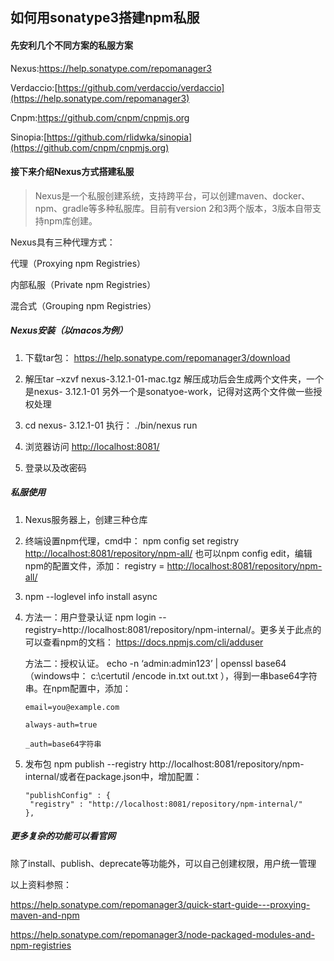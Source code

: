 ## 如何用sonatype3搭建npm私服

#### 先安利几个不同方案的私服方案

Nexus:<https://help.sonatype.com/repomanager3> 

Verdaccio:[https://github.com/verdaccio/verdaccio](https://help.sonatype.com/repomanager3) 

Cnpm:<https://github.com/cnpm/cnpmjs.org> 

Sinopia:[https://github.com/rlidwka/sinopia](https://github.com/cnpm/cnpmjs.org) 

#### 接下来介绍Nexus方式搭建私服

> Nexus是一个私服创建系统，支持跨平台，可以创建maven、docker、npm、gradle等多种私服库。目前有version 2和3两个版本，3版本自带支持npm库创建。

Nexus具有三种代理方式：

代理（Proxying npm Registries）

内部私服（Private npm Registries）

混合式（Grouping npm Registries）

##### Nexus安装（以macos为例）

1. 下载tar包： <https://help.sonatype.com/repomanager3/download>

2. 解压tar –xzvf nexus-3.12.1-01-mac.tgz 解压成功后会生成两个文件夹，一个是nexus- 3.12.1-01 另外一个是sonatyoe-work，记得对这两个文件做一些授权处理
3. cd nexus- 3.12.1-01  执行： ./bin/nexus run
4. 浏览器访问 <http://localhost:8081/>
5. 登录以及改密码

##### 私服使用

1. Nexus服务器上，创建三种仓库

2. 终端设置npm代理，cmd中： npm config set registry <http://localhost:8081/repository/npm-all/> 也可以npm config edit，编辑npm的配置文件，添加： registry = <http://localhost:8081/repository/npm-all/>

3. npm --loglevel info install async

4. 方法一：用户登录认证 npm login --registry=http://localhost:8081/repository/npm-internal/。更多关于此点的可以查看npm的文档： <https://docs.npmjs.com/cli/adduser>

   方法二：授权认证。 echo -n ‘admin:admin123’ | openssl base64（windows中： c:\certutil /encode in.txt out.txt ），得到一串base64字符串。在npm配置中，添加：

   ```
   email=you@example.com
   
   always-auth=true
   
   _auth=base64字符串
   
   ```

5. 发布包 npm publish --registry http://localhost:8081/repository/npm-internal/或者在package.json中，增加配置：

   ```
   "publishConfig" : { 
   	"registry" : "http://localhost:8081/repository/npm-internal/" 
   },
   ```

##### 更多复杂的功能可以看官网

除了install、publish、deprecate等功能外，可以自己创建权限，用户统一管理





以上资料参照：

https://help.sonatype.com/repomanager3/quick-start-guide---proxying-maven-and-npm

https://help.sonatype.com/repomanager3/node-packaged-modules-and-npm-registries